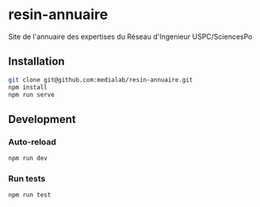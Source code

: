 # resin-annuaire

Site de l'annuaire des expertises du Réseau d'Ingenieur USPC/SciencesPo

## Installation

```bash
git clone git@github.com:medialab/resin-annuaire.git
npm install
npm run serve
```

## Development

### Auto-reload

```bash
npm run dev
```

### Run tests

```bash
npm run test
```
